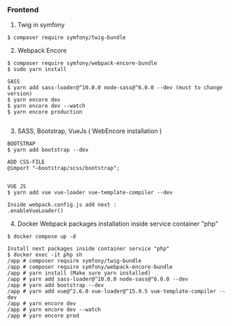 ### Frontend 

1. Twig in symfony 
```
$ composer require symfony/twig-bundle
```



2. Webpack Encore 
```
$ composer require symfony/webpack-encore-bundle
$ sudo yarn install

SASS
$ yarn add sass-loader@^10.0.0 node-sass@^6.0.0 --dev (must to change version)
$ yarn encore dev
$ yarn encore dev --watch
$ yarn encore production


```



3. SASS, Bootstrap, VueJs ( WebEncore installation ) 
```
BOOTSTRAP 
$ yarn add bootstrap --dev

ADD CSS-FILE
@import "~bootstrap/scss/bootstrap";


VUE JS
$ yarn add vue vue-loader vue-template-compiler --dev

Inside webpack.config.js add next :
.enableVueLoader()

```


4. Docker Webpack packages installation inside service container "php"
```
$ docker compose up -d

Install next packages inside container service "php"
$ docker exec -it php sh
/app # composer require symfony/twig-bundle
/app # composer require symfony/webpack-encore-bundle
/app # yarn install (Make sure yarn installed)
/app # yarn add sass-loader@^10.0.0 node-sass@^6.0.0 --dev
/app # yarn add bootstrap --dev
/app # yarn add vue@^2.6.0 vue-loader@^15.9.5 vue-template-compiler --dev
/app # yarn encore dev
/app # yarn encore dev --watch
/app # yarn encore prod
```

